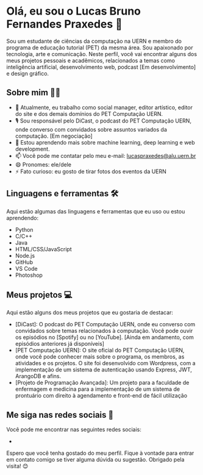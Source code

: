 # Olá, eu sou o Lucas Bruno Fernandes Praxedes 👋

Sou um estudante de ciências da computação na UERN e membro do programa de educação tutorial (PET) da mesma área. Sou apaixonado por tecnologia, arte e comunicação. Neste perfil, você vai encontrar alguns dos meus projetos pessoais e acadêmicos, relacionados a temas como inteligência artificial, desenvolvimento web, podcast [Em desenvolvimento] e design gráfico.

## Sobre mim 🙋‍♂️

- 🔭 Atualmente, eu trabalho como social manager, editor artístico, editor do site e dos demais domínios do PET Computação UERN.
- 🎙️ Sou responsável pelo DiCast, o podcast do PET Computação UERN, onde converso com convidados sobre assuntos variados da computação. [Em negociação]
- 🌱 Estou aprendendo mais sobre machine learning, deep learning e web development.
- 📫 Você pode me contatar pelo meu e-mail: lucaspraxedes@alu.uern.br
- 😄 Pronomes: ele/dele
- ⚡ Fato curioso: eu gosto de tirar fotos dos eventos da UERN

## Linguagens e ferramentas 🛠️

Aqui estão algumas das linguagens e ferramentas que eu uso ou estou aprendendo:

- Python
- C/C++
- Java
- HTML/CSS/JavaScript
- Node.js
- GitHub
- VS Code
- Photoshop

## Meus projetos 💻

Aqui estão alguns dos meus projetos que eu gostaria de destacar:

- [DiCast]: O podcast do PET Computação UERN, onde eu converso com convidados sobre temas relacionados à computação. Você pode ouvir os episódios no [Spotify] ou no [YouTube]. [Ainda em andamento, com episódios anteriores já disponíveis]
- [PET Computação UERN]: O site oficial do PET Computação UERN, onde você pode conhecer mais sobre o programa, os membros, as atividades e os projetos. O site foi desenvolvido com Wordpress, com a implementação de um sistema de autenticação usando Express, JWT, ArangoDB e afins.
- [Projeto de Programação Avançada]: Um projeto para a faculdade de enfermagem e medicina para a implementação de um sistema de prontuário com direito à agendamento e front-end de fácil utilização

## Me siga nas redes sociais 📱

Você pode me encontrar nas seguintes redes sociais:

- [Instagram]: @lucaspraxx

Espero que você tenha gostado do meu perfil. Fique à vontade para entrar em contato comigo se tiver alguma dúvida ou sugestão. Obrigado pela visita! 😊
